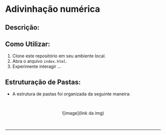 # Adivinhação numérica



## Descrição: 

## Como Utilizar:

1. Clone este repositório em seu ambiente local.
2. Abra o arquivo `index.html`.
3. Experimente interagir ... 


## Estruturação de Pastas:

- A estrutura de pastas foi organizada da seguinte maneira:






</br>
<div style="text-align:center;">

![image](link da img)

</br>

---
